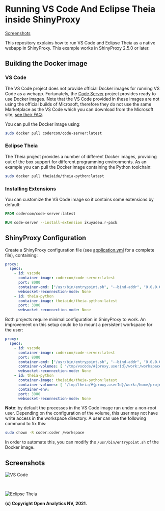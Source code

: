 # Running VS Code And Eclipse Theia inside ShinyProxy

[Screenshots](#screenshots)

This repository explains how to run VS Code and Eclipse Theia as a native webapp
in ShinyProxy. This example works in ShinyProxy 2.5.0 or later.

## Building the Docker image

### VS Code

The VS Code project does not provide official Docker images for running VS Code
as a webapp. Fortunately, the [Code Server](https://github.com/cdr/code-server)
project provides ready to use Docker images. Note that the VS Code provided in
these images are not using the official builds of Microsoft, therefore they do
not use the same Marketplace as the VS Code which you can download from the Microsoft
site, [see their FAQ](https://github.com/cdr/code-server/blob/main/docs/FAQ.md#why-cant-code-server-use-microsofts-extension-marketplace).

You can pull the Docker image using:

```bash
sudo docker pull codercom/code-server:latest
```

### Eclipse Theia

The Theia project provides a number of different Docker images, providing out of
the box support for different programming environments. As an example you can
pull the Docker image containing the Python toolchain:

```bash
sudo docker pull theiaide/theia-python:latest
```

### Installing Extensions

You can customize the VS Code image so it contains some extensions by default:

```Dockerfile
FROM codercom/code-server:latest

RUN code-server --install-extension ikuyadeu.r-pack
```

## ShinyProxy Configuration

Create a ShinyProxy configuration file (see [application.yml](application.yml)
for a complete file), containing:

```yaml
proxy:
  specs:
    - id: vscode
      container-image: codercom/code-server:latest
      port: 8080
      container-cmd: ["/usr/bin/entrypoint.sh", "--bind-addr", "0.0.0.0:8080", "--auth=none", "--disable-update-check", "--disable-telemetry", "."]
      websocket-reconnection-mode: None
    - id: theia-python
      container-image: theiaide/theia-python:latest
      port: 3000
      websocket-reconnection-mode: None
```

Both projects require minimal configuration in ShinyProxy to work. An
improvement on this setup could be to mount a persistent workspace for the user:

```yaml
proxy:
  specs:
    - id: vscode
      container-image: codercom/code-server:latest
      port: 8080
      container-cmd: ["/usr/bin/entrypoint.sh", "--bind-addr", "0.0.0.0:8080", "--auth=none", "--disable-update-check", "--disable-telemetry", "/workspace"]
      container-volumes: [ "/tmp/vscode/#{proxy.userId}/work:/workspace"]
      websocket-reconnection-mode: None
    - id: theia-python
      container-image: theiaide/theia-python:latest
      container-volumes: [ "/tmp/theia/#{proxy.userId}/work:/home/project"]
      container-env:
      port: 3000
      websocket-reconnection-mode: None
```

**Note**: by default the processes in the VS Code image run under a non-root
user. Depending on the configuration of the volume, this user may not have write
access in the workspace directory. A user can use the following command to fix
this:

```bash
sudo chown -R coder:coder /workspace
```

In order to automate this, you can modify the `/usr/bin/entrypoint.sh` of the
Docker image.

## Screenshots

![VS Code](.github/screenshots/vscode.png)

<br>

![Eclipse Theia](.github/screenshots/theia.png)

**(c) Copyright Open Analytics NV, 2021.**
